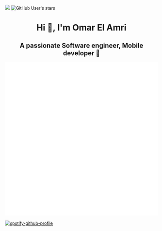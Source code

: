 ![](https://komarev.com/ghpvc/?username=omaarelamri&color=brightgreen&style=plastic)
<img alt="GitHub User's stars" src="https://img.shields.io/github/stars/OMAARELAMRI?style=social">
<h1 align="center"> Hi 👋, I'm Omar El Amri </h1>
<h2 align="center"> A passionate Software engineer, Mobile developer 📱</h2> 

![Metrics](/github-metrics.svg) 

[![spotify-github-profile](https://spotify-github-profile.kittinanx.com/api/view?uid=af5taeeoso7bhnpploexylznw&cover_image=true&theme=default&show_offline=false&background_color=121212&interchange=false)](https://spotify-github-profile.kittinanx.com/api/view?uid=af5taeeoso7bhnpploexylznw&redirect=true)




